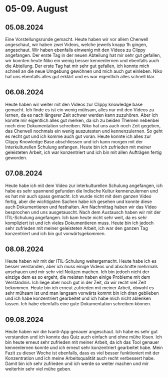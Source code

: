 # 05-09. August

## 05.08.2024
Eine Vorstellungsrunde gemacht. Heute haben wir vor allem Cherwell angeschaut, wir haben zwei Videos, welche jeweils knapp 1h gingen, angeschaut. Wir haben ebenfalls einwenig mit den Videos zu Clippy angefangen. Der erste Tag in der neuen Abteilung hat mir sehr gut gefallen, wir konnten heute Niko ein wenig besser kennenlernen und ebenfalls auch die Abteilung. Der erste Tag hat mir sehr gut gefallen, ich konnte mich schnell an die neue Umgebung gewöhnen und mich auch gut einleben. Niko hat uns ebenfalls alles gut erklärt und es war eigentlich alles schnell klar.

## 06.08.2024
Heute haben wir weiter mit den Videos zur Clippy knowledge base gemacht. Ich finde es ist ein wenig mühsam, alles nur mit den Videos zu lernen, da es nach längerer Zeit schwer werden kann zuzuhören. Aber ich konnte mir eigentlich alles gut merken, da ich zu beiden Themen nebenbei noch eine Dokumentation schreiben. Niko hat uns auch noch Zeit gegeben, das Cherwell nochmals ein wenig auszutesten und kennenzulernen. So geht es recht gut und ich komme auch gut voran. Heute konnte ich alles zur Clippy Knowledge Base abschliessen und ich kann morgen mit der Interkulturellen Schulung anfangen. Heute bin ich zufrieden mit meiner geleisteten Arbeit, ich war konzentriert und ich bin mit allen Aufträgen fertig geworden.

## 07.08.2024
Heute habe ich mit dem Video zur interkulturellen Schulung angefangen, ich habe es sehr spannend gefunden die Indische Kultur kennenzulernen und es hat mir auch spass gemacht. Ich wurde nicht mit dem ganzen Video fertig, aber die wichtigsten Sachen habe ich gesehen und konnte diese auch Dokumentieren und festhalten. Am Nachmittag haben wir das Video besprochen und uns ausgetauscht. Nach dem Austausch haben wir mit der ITIL-Schulung angefangen. Ich kam heute nicht sehr weit, da es sehr kompliziert ist und ich vieles Dokumentieren muss. Heute bin ich jedoch sehr zufrieden mit meiner geleisteten Arbeit, ich war den ganzen Tag konzentriert und ich bin gut vorwärtsgekommen.

## 08.08.2024
Heute haben wir mit der ITIL-Schulung weitergemacht. Heute habe ich es besser verstanden, aber ich muss einige Videos und abschnitte mehrmals anschauen und mir sehr viel Notizen machen. Ich bin jedoch nicht der einzige dem es so ergeht, die meisten haben einige Probleme mit dem Verständnis. Ich liege aber noch gut in der Zeit, da wir recht viel Zeit bekommen. Heute bin ich erneut zufrieden mit meiner Arbeit, obwohl es sehr mühsam ist und man langsam vorwärts kommt bin ich dran geblieben und ich habe konzentriert gearbeitet und ich habe mich nicht ablenken lassen. Ich habe ebenfalls eine gute Dokumentation schreiben können.

## 09.08.2024
Heute haben wir die Ivanti-App genauer angeschaut. Ich habe es sehr gut verstanden und ich konnte das Quiz auch einfach und ohne mühe lösen. Ich bin heute erneut sehr zufrieden mit meiner Arbeit, da ich das Tool genauer kennenlernen konnte und ich erneut sehr konzentriert gearbeitet habe. Mein Fazit zu dieser Woche ist ebenfalls, dass es viel besser funktioniert mit der Konzentration und ich meine Arbeitsqualität auch recht verbessert habe. Damit bin ich sehr zufrieden und ich werde so weiter machen und mir weiterhin sehr viel mühe geben.
